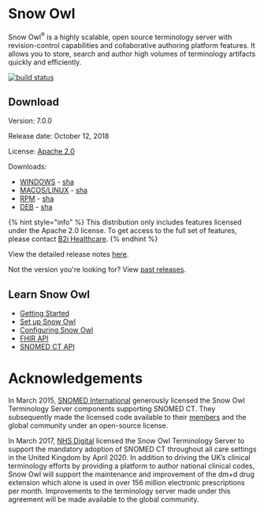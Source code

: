 # Snow Owl

Snow Owl<sup>&reg;</sup> is a highly scalable, open source terminology server with revision-control capabilities and collaborative authoring platform features. It allows you to store, search and author high volumes of terminology artifacts quickly and efficiently.

[![build status](https://img.shields.io/travis/b2ihealthcare/snow-owl/7.x.svg?style=flat-square)](https://travis-ci.org/b2ihealthcare/snow-owl)

## Download

Version: 7.0.0

Release date: October 12, 2018

License: [Apache 2.0](https://github.com/b2ihealthcare/snow-owl/blob/v7.0.0/LICENSE)

Downloads:

* [WINDOWS](https://github.com/b2ihealthcare/snow-owl/releases/download/v7.0.0/snow-owl-oss-7.0.0.zip) - [sha](https://github.com/b2ihealthcare/snow-owl/releases/download/v7.0.0/snow-owl-oss-7.0.0.zip.sha512)
* [MACOS/LINUX](https://github.com/b2ihealthcare/snow-owl/releases/download/v7.0.0/snow-owl-oss-7.0.0.tar.gz) - [sha](https://github.com/b2ihealthcare/snow-owl/releases/download/v7.0.0/snow-owl-oss-7.0.0.tar.gz.sha512) 
* [RPM](https://github.com/b2ihealthcare/snow-owl/releases/download/v7.0.0/snow-owl-oss-7.0.0.rpm) - [sha](https://github.com/b2ihealthcare/snow-owl/releases/download/v7.0.0/snow-owl-oss-7.0.0.rpm.sha512)
* [DEB](https://github.com/b2ihealthcare/snow-owl/releases/download/v7.0.0/snow-owl-oss-7.0.0.deb) - [sha](https://github.com/b2ihealthcare/snow-owl/releases/download/v7.0.0/snow-owl-oss-7.0.0.deb.sha512)

{% hint style="info" %}
This distribution only includes features licensed under the Apache 2.0 license. To get access to the full set of features, please contact [B2i Healthcare](mailto:info@b2i.sg).
{% endhint %}

View the detailed release notes [here](https://github.com/b2ihealthcare/snow-owl/releases/tag/v7.0.0).

Not the version you're looking for? View [past releases](https://github.com/b2ihealthcare/snow-owl/releases).

## Learn Snow Owl

* [Getting Started](getting_started/index.md)
* [Set up Snow Owl](setup/index.md)
* [Configuring Snow Owl](setup/configure/index.md)
* [FHIR API](api/fhir.md)
* [SNOMED CT API](api/snomed.md)

# Acknowledgements

In March 2015, [SNOMED International](http://snomed.org) generously licensed the Snow Owl Terminology Server components supporting SNOMED CT. They subsequently made the licensed code available to their [members](http://www.snomed.org/members) and the global community under an open-source license.

In March 2017, [NHS Digital](https://digital.nhs.uk) licensed the Snow Owl Terminology Server to support the mandatory adoption of SNOMED CT throughout all care settings in the United Kingdom by April 2020. In addition to driving the UK’s clinical terminology efforts by providing a platform to author national clinical codes, Snow Owl will support the maintenance and improvement of the dm+d drug extension which alone is used in over 156 million electronic prescriptions per month. Improvements to the terminology server made under this agreement will be made available to the global community.
